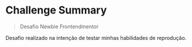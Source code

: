 # Challenge Summary

> Desafio Newbie Frontendmentor

Desafio realizado na intenção de testar minhas habilidades de reprodução.
